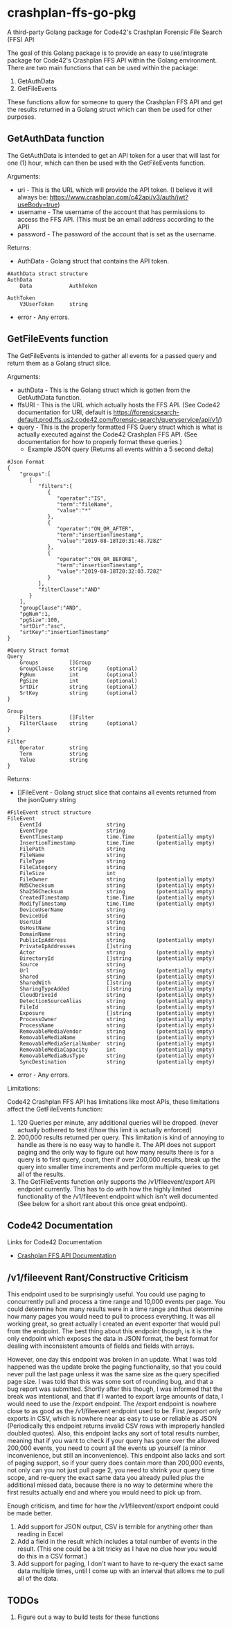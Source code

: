 # crashplan-ffs-go-pkg
A third-party Golang package for Code42's Crashplan Forensic File Search (FFS) API

The goal of this Golang package is to provide an easy to use/integrate package for Code42's Crashplan FFS API within the Golang environment. There are two main functions that can be used within the package:

1. GetAuthData
2. GetFileEvents

These functions allow for someone to query the Crashplan FFS API and get the results returned in a Golang struct which can then be used for other purposes.

## GetAuthData function
The GetAuthData is intended to get an API token for a user that will last for one (1) hour, which can then be used with the GetFileEvents function.

Arguments:
- uri - This is the URL which will provide the API token. (I believe it will always be: https://www.crashplan.com/c42api/v3/auth/jwt?useBody=true)
- username -  The username of the account that has permissions to access the FFS API. (This must be an email address according to the API)
- password -  The password of the account that is set as the username.

Returns:
- AuthData - Golang struct that contains the API token.
```
#AuthData struct structure
AuthData
    Data            AuthToken

AuthToken
    V3UserToken     string
```
- error - Any errors.

## GetFileEvents function

The GetFileEvents is intended to gather all events for a passed query and return them as a Golang struct slice.

Arguments:
- authData -  This is the Golang struct which is gotten from the GetAuthData function.
- ffsURI - This is the URL which actually hosts the FFS API. (See Code42 documentation for URI, default is https://forensicsearch-default.prod.ffs.us2.code42.com/forensic-search/queryservice/api/v1/)
- query - This is the properly formatted FFS Query struct which is what is actually executed against the Code42 Crashplan FFS API. (See documentation for how to properly format these queries.)
  - Example JSON query (Returns all events within a 5 second delta)

```
#Json Format
{
    "groups":[
       {
          "filters":[
             {
                "operator":"IS",
                "term":"fileName",
                "value":"*"
             },
             {
                "operator":"ON_OR_AFTER",
                "term":"insertionTimestamp",
                "value":"2019-08-18T20:31:48.728Z"
             },
             {
                "operator":"ON_OR_BEFORE",
                "term":"insertionTimestamp",
                "value":"2019-08-18T20:32:03.728Z"
             }
          ],
          "filterClause":"AND"
       }
    ],
    "groupClause":"AND",
    "pgNum":1,
    "pgSize":100,
    "srtDir":"asc",
    "srtKey":"insertionTimestamp"
}

#Query Struct format
Query
	Groups 		    []Group
	GroupClause     string      (optional)
	PgNum 		    int         (optional)
	PgSize 		    int         (optional)
	SrtDir 		    string      (optional)
	SrtKey 		    string      (optional)
}

Group
	Filters 	    []Filter
    FilterClause 	string      (optional)
}

Filter
	Operator 	    string
	Term 		    string
	Value 		    string
}
  ```
Returns:

- []FileEvent - Golang struct slice that contains all events returned from the jsonQuery string

```
#FileEvent struct structure
FileEvent
    EventId                     string	
    EventType                   string	
    EventTimestamp              time.Time       (potentially empty)
    InsertionTimestamp          time.Time       (potentially empty)
    FilePath                    string	
    FileName                    string	
    FileType                    string	
    FileCategory                string	
    FileSize                    int		
    FileOwner                   string          (potentially empty)
    Md5Checksum                 string	        (potentially empty)
    Sha256Checksum              string	        (potentially empty)
    CreatedTimestamp            time.Time       (potentially empty)
    ModifyTimestamp             time.Time       (potentially empty)
    DeviceUserName              string	
    DeviceUid                   string	
    UserUid                     string	
    OsHostName                  string	
    DomainName                  string	
    PublicIpAddress             string	        (potentially empty)
    PrivateIpAddresses          []string
    Actor                       string	        (potentially empty)
    DirectoryId                 []string        (potentially empty)
    Source                      string	
    Url                         string	        (potentially empty)
    Shared                      string	        (potentially empty)
    SharedWith                  []string        (potentially empty)
    SharingTypeAdded            []string        (potentially empty)
    CloudDriveId                string	        (potentially empty)
    DetectionSourceAlias        string	        (potentially empty)
    FileId                      string	        (potentially empty)
    Exposure                    []string        (potentially empty)
    ProcessOwner                string	        (potentially empty)
    ProcessName                 string	        (potentially empty)
    RemovableMediaVendor        string	        (potentially empty)
    RemovableMediaName          string	        (potentially empty)
    RemovableMediaSerialNumber  string	        (potentially empty)
    RemovableMediaCapacity      int             (potentially empty)
    RemovableMediaBusType       string	        (potentially empty)
    SyncDestination             string	        (potentially empty)
```

- error - Any errors.

Limitations:

Code42 Crashplan FFS API has limitations like most APIs, these limitations affect the GetFileEvents function:

1. 120 Queries per minute, any additional queries will be dropped. (never actually bothered to test if/how this limit is actually enforced)
2. 200,000 results returned per query. This limitation is kind of annoying to handle as there is no easy way to handle it. The API does not support paging and the only way to figure out how many results there is for a query is to first query, count, then if over 200,000 results, break up the query into smaller time increments and perform multiple queries to get all of the results.
3. The GetFileEvents function only supports the /v1/fileevent/export API endpoint currently. This has to do with how the highly limited functionality of the /v1/fileevent endpoint which isn't well documented (See below for a short rant about this once great endpoint).

## Code42 Documentation

Links for Code42 Documentation

- [Crashplan FFS API Documentation](https://support.code42.com/Administrator/Cloud/Monitoring_and_managing/Forensic_File_Search_API)

## /v1/fileevent Rant/Constructive Criticism

This endpoint used to be surprisingly useful. You could use paging to concurrently pull and process a time range and 10,000 events per page. You could determine how many results were in a time range and thus determine how many pages you would need to pull to process everything. It was all working great, so great actually I created an event exporter that would pull from the endpoint. The best thing about this endpoint though, is it is the only endpoint which exposes the data in JSON format, the best format for dealing with inconsistent amounts of fields and fields with arrays.

However, one day this endpoint was broken in an update. What I was told happened was the update broke the paging functionality, so that you could never pull the last page unless it was the same size as the query specified page size. I was told that this was some sort of rounding bug, and that a bug report was submitted. Shortly after this though, I was informed that the break was intentional, and that if I wanted to export large amounts of data, I would need to use the /export endpoint. The /export endpoint is nowhere close to as good as the /v1/fileevent endpoint used to be. First /export only exports in CSV, which is nowhere near as easy to use or reliable as JSON (Periodically this endpoint returns invalid CSV rows with improperly handled doubled quotes). Also, this endpoint lacks any sort of total results number, meaning that if you want to check if your query has gone over the allowed 200,000 events, you need to count all the events up yourself (a minor inconvenience, but still an inconvenience). This endpoint also lacks and sort of paging support, so if your query does contain more than 200,000 events, not only can you not just pull page 2, you need to shrink your query time scope, and re-query the exact same data you already pulled plus the additional missed data, because there is no way to determine where the first results actually end and where you would need to pick up from.

Enough criticism, and time for how the /v1/fileevent/export endpoint could be made better.
1. Add support for JSON output, CSV is terrible for anything other than reading in Excel
2. Add a field in the result which includes a total number of events in the result. (This one could be a bit tricky as I have no clue how you would do this in a CSV format.)
3. Add support for paging, I don't want to have to re-query the exact same data multiple times, until I come up with an interval that allows me to pull all of the data.

## TODOs

1. Figure out a way to build tests for these functions